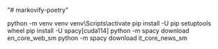 "# markovify-poetry"

python -m venv venv
venv\Scripts\activate
pip install -U pip setuptools wheel
pip install -U spacy[cuda114]
python -m spacy download en_core_web_sm
python -m spacy download it_core_news_sm
